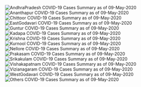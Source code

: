 
<img src="https://deepuhub.github.io/COVID-19/GraphsGenerated/09-May-2020/Last24Hrs_AndhraPradesh_09-May-2020.jpg" alt="AndhraPradesh COVID-19 Cases Summary as of 09-May-2020">
 <br>
<img src="https://deepuhub.github.io/COVID-19/GraphsGenerated/09-May-2020/Last24Hrs_Ananthapur_09-May-2020.jpg" alt="Ananthapur COVID-19 Cases Summary as of 09-May-2020">
 <br>
<img src="https://deepuhub.github.io/COVID-19/GraphsGenerated/09-May-2020/Last24Hrs_Chittoor_09-May-2020.jpg" alt="Chittoor COVID-19 Cases Summary as of 09-May-2020">
 <br>
<img src="https://deepuhub.github.io/COVID-19/GraphsGenerated/09-May-2020/Last24Hrs_EastGodavari_09-May-2020.jpg" alt="EastGodavari COVID-19 Cases Summary as of 09-May-2020">
 <br>
<img src="https://deepuhub.github.io/COVID-19/GraphsGenerated/09-May-2020/Last24Hrs_Guntur_09-May-2020.jpg" alt="Guntur COVID-19 Cases Summary as of 09-May-2020">
 <br>
<img src="https://deepuhub.github.io/COVID-19/GraphsGenerated/09-May-2020/Last24Hrs_Kadapa_09-May-2020.jpg" alt="Kadapa COVID-19 Cases Summary as of 09-May-2020">
 <br>
<img src="https://deepuhub.github.io/COVID-19/GraphsGenerated/09-May-2020/Last24Hrs_Krishna_09-May-2020.jpg" alt="Krishna COVID-19 Cases Summary as of 09-May-2020">
 <br>
<img src="https://deepuhub.github.io/COVID-19/GraphsGenerated/09-May-2020/Last24Hrs_Kurnool_09-May-2020.jpg" alt="Kurnool COVID-19 Cases Summary as of 09-May-2020">
 <br>
<img src="https://deepuhub.github.io/COVID-19/GraphsGenerated/09-May-2020/Last24Hrs_Nellore_09-May-2020.jpg" alt="Nellore COVID-19 Cases Summary as of 09-May-2020">
 <br>
<img src="https://deepuhub.github.io/COVID-19/GraphsGenerated/09-May-2020/Last24Hrs_Prakasam_09-May-2020.jpg" alt="Prakasam COVID-19 Cases Summary as of 09-May-2020">
 <br>
<img src="https://deepuhub.github.io/COVID-19/GraphsGenerated/09-May-2020/Last24Hrs_Srikakulam_09-May-2020.jpg" alt="Srikakulam COVID-19 Cases Summary as of 09-May-2020">
 <br>
<img src="https://deepuhub.github.io/COVID-19/GraphsGenerated/09-May-2020/Last24Hrs_Vishakapatnam_09-May-2020.jpg" alt="Vishakapatnam COVID-19 Cases Summary as of 09-May-2020">
 <br>
<img src="https://deepuhub.github.io/COVID-19/GraphsGenerated/09-May-2020/Last24Hrs_Vizianagaram_09-May-2020.jpg" alt="Vizianagaram COVID-19 Cases Summary as of 09-May-2020">
 <br>
<img src="https://deepuhub.github.io/COVID-19/GraphsGenerated/09-May-2020/Last24Hrs_WestGodavari_09-May-2020.jpg" alt="WestGodavari COVID-19 Cases Summary as of 09-May-2020">
 <br>
 <img src="https://deepuhub.github.io/COVID-19/GraphsGenerated/09-May-2020/Last24Hrs_Others_09-May-2020.jpg" alt="Others COVID-19 Cases Summary as of 09-May-2020">
 <br>

